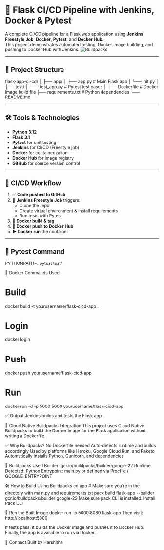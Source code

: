 # 🚀 Flask CI/CD Pipeline with Jenkins, Docker & Pytest

A complete CI/CD pipeline for a Flask web application using **Jenkins Freestyle Job**, **Docker**, **Pytest**, and **Docker Hub**.  
This project demonstrates automated testing, Docker image building, and pushing to Docker Hub with Jenkins.
![Buildpacks](https://img.shields.io/badge/Built%20With-Buildpacks-blue)

---

## 📁 Project Structure

flask-app-ci-cd/
│
├── app/
│ ├── app.py # Main Flask app
│ └── init.py
│
├── test/
│ └── test_app.py # Pytest test cases
│
├── Dockerfile # Docker image build file
├── requirements.txt # Python dependencies
└── README.md


---

## 🛠️ Tools & Technologies

- **Python 3.12**
- **Flask 3.1**
- **Pytest** for unit testing
- **Jenkins** for CI/CD (Freestyle job)
- **Docker** for containerization
- **Docker Hub** for image registry
- **GitHub** for source version control

---

## 🔁 CI/CD Workflow

1. ✅ **Code pushed to GitHub**
2. 🔁 **Jenkins Freestyle Job** triggers:
   - Clone the repo
   - Create virtual environment & install requirements
   - Run tests with Pytest
3. 🐳 **Docker build & tag**
4. 🚀 **Docker push to Docker Hub**
5. ▶️ **Docker run** the container

---

## 🧪 Pytest Command
PYTHONPATH=. pytest test/

🐳 Docker Commands Used
# Build
docker build -t yourusername/flask-cicd-app .

# Login
docker login

# Push
docker push yourusername/flask-cicd-app

# Run
docker run -d -p 5000:5000 yourusername/flask-cicd-app


✅ Output
Jenkins builds and tests the Flask app.


🚀 Cloud Native Buildpacks Integration
This project uses Cloud Native Buildpacks to build the Docker image for the Flask application without writing a Dockerfile.

✅ Why Buildpacks?
No Dockerfile needed
Auto-detects runtime and builds accordingly
Used by platforms like Heroku, Google Cloud Run, and Paketo
Automatically installs Python, Gunicorn, and dependencies

🔧 Buildpacks Used
Builder: gcr.io/buildpacks/builder:google-22
Runtime Detected: Python
Entrypoint: main.py or defined via Procfile / GOOGLE_ENTRYPOINT


🛠️ How to Build Using Buildpacks
cd app  # Make sure you're in the directory with main.py and requirements.txt
pack build flask-app --builder gcr.io/buildpacks/builder:google-22
Make sure pack CLI is installed: Install Pack CLI

🐳 Run the Built Image
docker run -p 5000:8080 flask-app
Then visit: http://localhost:5000

If tests pass, it builds the Docker image and pushes it to Docker Hub.
Finally, the app is available to run via Docker.

🤝 Connect
Built by Harshitha
